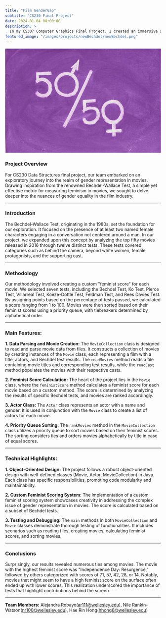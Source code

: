 ```yaml
---
title: "Film GenderGap"
subtitle: "CS230 Final Project"
date: 2024-01-04 00:00:00
description: >
  In my CS307 Computer Graphics Final Project, I created an immersive solar system experience, featuring a dynamic display of planets and captivating particle animations. The project aimed to showcase key graphics concepts learned during the course, emphasizing hierarchical modeling, materials, lighting, user interaction, and animation.
featured_image: "/images/projects/newBechdel/newBechdel.png"
---
```


![](/images/projects/newBechdel/newBechdel1.png)

### Project Overview

For CS230 Data Structures final project, our team embarked on an exploratory journey into the realm of gender representation in movies. Drawing inspiration from the renowned Bechdel-Wallace Test, a simple yet effective metric for measuring feminism in movies, we sought to delve deeper into the nuances of gender equality in the film industry.

---

### Introduction

The Bechdel-Wallace Test, originating in the 1980s, set the foundation for our exploration. It focused on the presence of at least two named female characters engaging in a conversation not centered around a man. In our project, we expanded upon this concept by analyzing the top fifty movies released in 2016 through twelve distinct tests. These tests covered categories such as behind the camera, beyond white women, female protagonists, and the supporting cast.

---

### Methodology

Our methodology involved creating a custom "feminist score" for each movie. We selected seven tests, including the Bechdel Test, Ko Test, Pierce Test, Villarreal Test, Koeze-Dottle Test, Feldman Test, and Rees Davies Test. By assigning points based on the percentage of tests passed, we calculated a score ranging from 1 to 100. Movies were then sorted based on their feminist scores using a priority queue, with tiebreakers determined by alphabetical order.

---

### Main Features:

**1. Data Parsing and Movie Creation:**
The `MovieCollection` class is designed to read and parse movie data from files. It constructs a collection of movies by creating instances of the `Movie` class, each representing a film with a title, actors, and Bechdel test results. The `readMovies` method reads a file containing movie titles and corresponding test results, while the `readCast` method populates the movies with their respective casts.

**2. Feminist Score Calculation:**
The heart of the project lies in the `Movie` class, where the `feministScore` method calculates a feminist score for each movie based on a custom method. The score is determined by analyzing the results of specific Bechdel tests, and movies are ranked accordingly.

**3. Actor Class:**
The `Actor` class represents an actor with a name and gender. It is used in conjunction with the `Movie` class to create a list of actors for each movie.

**4. Priority Queue Sorting:**
The `rankMovies` method in the `MovieCollection` class utilizes a priority queue to sort movies based on their feminist scores. The sorting considers ties and orders movies alphabetically by title in case of equal scores.

---

### Technical Highlights:

**1. Object-Oriented Design:**
The project follows a robust object-oriented design with well-defined classes (Movie, Actor, MovieCollection) in Java. Each class has specific responsibilities, promoting code modularity and maintainability.

**2. Custom Feminist Scoring System:**
The implementation of a custom feminist scoring system showcases creativity in addressing the complex issue of gender representation in movies. The score is calculated based on a subset of Bechdel tests.

**3. Testing and Debugging:**
The `main` methods in both `MovieCollection` and `Movie` classes demonstrate thorough testing of functionalities. It includes scenarios such as reading files, creating movies, calculating feminist scores, and sorting movies.

---

### Conclusions

Surprisingly, our results revealed numerous ties among movies. The movie with the highest feminist score was "Independence Day: Resurgence," followed by others categorized with scores of 71, 57, 42, 28, or 14. Notably, movies that might seem to have a high feminist score on the surface often ended up with lower scores. This realization underscored the importance of tests that highlight contributions behind the screen.

---

**Team Members:** Alejandra Robayo(ar111@wellesley.edu), Nile Rankin-Watson(nr100@wellesley.edu), Hae Rin Hong(hhong6@wellesley.edu)
